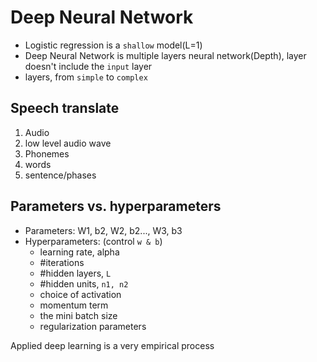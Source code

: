 # Deep Neural Network

- Logistic regression is a `shallow` model(L=1)
- Deep Neural Network is multiple layers neural network(Depth), layer doesn't include the `input` layer
- layers, from `simple` to `complex`

## Speech translate
1. Audio
2. low level audio wave
3. Phonemes
4. words
5. sentence/phases

## Parameters vs. hyperparameters
- Parameters: W1, b2, W2, b2..., W3, b3
- Hyperparameters: (control `w & b`)
  - learning rate, alpha
  - #iterations
  - #hidden layers, `L`
  - #hidden units, `n1, n2`
  - choice of activation
  - momentum term 
  - the mini batch size
  - regularization parameters
  
Applied deep learning is a very empirical process


